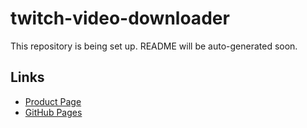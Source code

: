 # twitch-video-downloader

This repository is being set up. README will be auto-generated soon.

## Links
- [Product Page](https://serp.ly/twitch-video-downloader)
- [GitHub Pages](https://serpapps.github.io/twitch-video-downloader)
